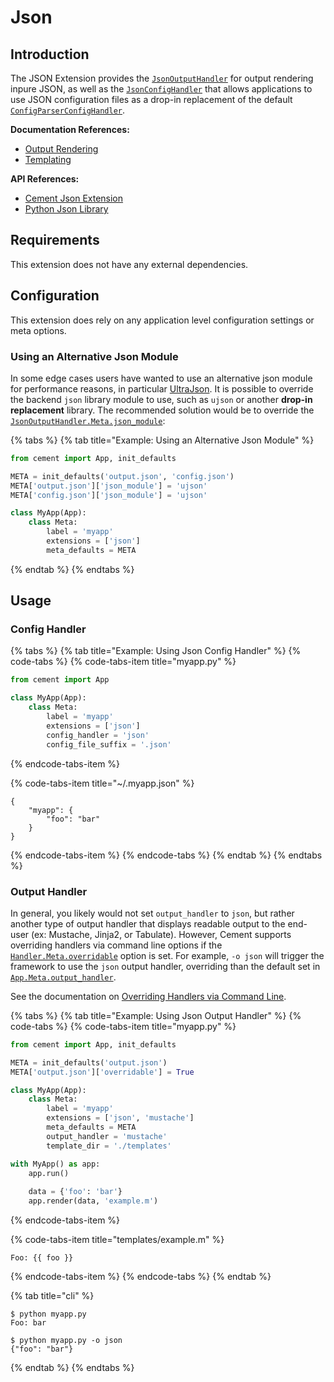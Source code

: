 # Json

## Introduction

The JSON Extension provides the [`JsonOutputHandler`](http://cement.readthedocs.io/en/2.99/api/ext/ext_json/#cement.ext.ext_json.JsonOutputHandler) for output rendering inpure JSON, as well as the [`JsonConfigHandler`](http://cement.readthedocs.io/en/2.99/api/ext/ext_json/#cement.ext.ext_json.JsonConfigHandler) that allows applications to use JSON configuration files as a drop-in replacement of the default [`ConfigParserConfigHandler`](http://cement.readthedocs.io/en/2.99/api/ext/ext_configparser/#cement.ext.ext_configparser.ConfigParserConfigHandler).

**Documentation References:**

* [Output Rendering](../core-foundation/output-rendering.md)
* [Templating](../core-foundation/templating.md)

**API References:**

* [Cement Json Extension](http://cement.readthedocs.io/en/2.99/api/ext/ext_json/)
* [Python Json Library](https://docs.python.org/3/library/json.html)

## Requirements

This extension does not have any external dependencies.

## Configuration

This extension does rely on any application level configuration settings or meta options.

### Using an Alternative Json Module

In some edge cases users have wanted to use an alternative json module for performance reasons, in particular [UltraJson](https://github.com/esnme/ultrajson).  It is possible to override the backend `json` library module to use, such as `ujson` or another **drop-in replacement** library. The recommended solution would be to override the [`JsonOutputHandler.Meta.json_module`](http://cement.readthedocs.io/en/2.99/api/ext/ext_json/#cement.ext.ext_json.JsonConfigHandler.Meta.json_module):

{% tabs %}
{% tab title="Example: Using an Alternative Json Module" %}
```python
from cement import App, init_defaults

META = init_defaults('output.json', 'config.json')
META['output.json']['json_module'] = 'ujson'
META['config.json']['json_module'] = 'ujson'

class MyApp(App):
    class Meta:
        label = 'myapp'
        extensions = ['json']
        meta_defaults = META
```
{% endtab %}
{% endtabs %}

## Usage

### Config Handler

{% tabs %}
{% tab title="Example: Using Json Config Handler" %}
{% code-tabs %}
{% code-tabs-item title="myapp.py" %}
```python
from cement import App

class MyApp(App):
    class Meta:
        label = 'myapp'
        extensions = ['json']
        config_handler = 'json'
        config_file_suffix = '.json'
```
{% endcode-tabs-item %}

{% code-tabs-item title="~/.myapp.json" %}
```
{
    "myapp": {
        "foo": "bar"
    }
}
```
{% endcode-tabs-item %}
{% endcode-tabs %}
{% endtab %}
{% endtabs %}

### Output Handler

In general, you likely would not set `output_handler` to `json`, but rather another type of output handler that displays readable output to the end-user \(ex: Mustache, Jinja2, or Tabulate\). However, Cement supports overriding handlers via command line options if the [`Handler.Meta.overridable`](http://cement.readthedocs.io/en/2.99/api/core/handler/#cement.core.handler.Handler.Meta.overridable) option is set.  For example, `-o json` will trigger the framework to use the `json` output handler, overriding than the default set in [`App.Meta.output_handler`](http://cement.readthedocs.io/en/2.99/api/core/foundation/#cement.core.foundation.App.Meta.output_handler).

See the documentation on [Overriding Handlers via Command Line](../core-foundation/interfaces-and-handlers.md#overriding-handlers-via-command-line).

{% tabs %}
{% tab title="Example: Using Json Output Handler" %}
{% code-tabs %}
{% code-tabs-item title="myapp.py" %}
```python
from cement import App, init_defaults

META = init_defaults('output.json')
META['output.json']['overridable'] = True

class MyApp(App):
    class Meta:
        label = 'myapp'
        extensions = ['json', 'mustache']
        meta_defaults = META
        output_handler = 'mustache'
        template_dir = './templates'

with MyApp() as app:
    app.run()
    
    data = {'foo': 'bar'}
    app.render(data, 'example.m')
```
{% endcode-tabs-item %}

{% code-tabs-item title="templates/example.m" %}
```
Foo: {{ foo }}
```
{% endcode-tabs-item %}
{% endcode-tabs %}
{% endtab %}

{% tab title="cli" %}
```text
$ python myapp.py
Foo: bar

$ python myapp.py -o json
{"foo": "bar"}
```
{% endtab %}
{% endtabs %}

